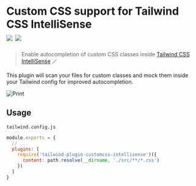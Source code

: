 # Custom CSS support for Tailwind CSS IntelliSense<br>![](https://img.shields.io/npm/v/tailwind-plugin-customcss-intellisense) ![](https://img.shields.io/badge/-experimental-orange.svg)
> Enable autocompletion of custom CSS classes inside [Tailwind CSS IntelliSense](https://marketplace.visualstudio.com/items?itemName=bradlc.vscode-tailwindcss) 🪄

This plugin will scan your files for custom classes and mock them inside your Tailwind config for improved autocompletion.

![Print](https://user-images.githubusercontent.com/158975/189505212-b0eb2ce2-a94f-4931-97fb-5c911e66fc2f.png)

## Usage
`tailwind.config.js`
```js
module.exports = {
  // ...
  plugins: [
    require('tailwind-plugin-customcss-intellisense')({
      content: path.resolve(__dirname, './src/**/*.css')
    })
  ]
}
```